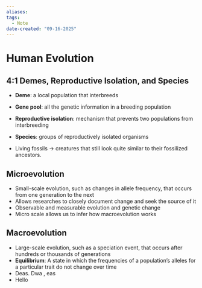 ```yaml
---
aliases:
tags:
  - Note
date-created: "09-16-2025"
---
```

# Human Evolution

## 4:1 Demes, Reproductive Isolation, and Species
- **Deme**: a local population that interbreeds
- **Gene pool**: all the genetic information in a breeding population
- **Reproductive isolation**: mechanism that prevents two populations from interbreeding
- **Species**: groups of reproductively isolated organisms

- Living fossils → creatures that still look quite similar to their fossilized ancestors.

## Microevolution
- Small-scale evolution, such as changes in allele frequency, that occurs from one generation to the next
- Allows researches to closely document change and seek the source of it
- Observable and measurable evolution and genetic change
- Micro scale allows us to infer how macroevolution works
## Macroevolution
- Large-scale evolution, such as a speciation event, that occurs after hundreds or thousands of generations
- **Equilibrium**: A state in which the frequencies of a population’s alleles for a particular trait do not change over time
- Deas. Dwa , eas 
- Hello 

